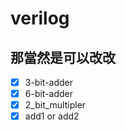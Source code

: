 # verilog
## 那當然是可以改改

* [x] 3-bit-adder
* [x] 6-bit-adder
* [x] 2_bit_multipler
* [x] add1 or add2
